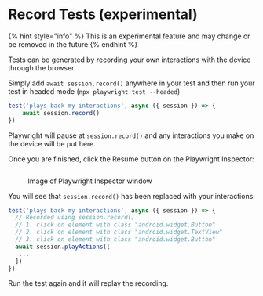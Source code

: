 # Record Tests (experimental)

{% hint style="info" %}
This is an experimental feature and may change or be removed in the future
{% endhint %}

Tests can be generated by recording your own interactions with the device through the browser.&#x20;

Simply add `await session.record()` anywhere in your test and then run your test in headed mode (`npx playwright test --headed`)

```javascript
test('plays back my interactions', async ({ session }) => {
    await session.record()
})
```

Playwright will pause at `session.record()` and any interactions you make on the device will be put here.&#x20;

Once you are finished, click the Resume button on the Playwright Inspector:

<figure><img src="../../.gitbook/assets/playwright-inspector.png" alt=""><figcaption><p>Image of Playwright Inspector window</p></figcaption></figure>

You will see that `session.record()` has been replaced with your interactions:

```javascript
test('plays back my interactions', async ({ session }) => {
  // Recorded using session.record()
  // 1. click on element with class "android.widget.Button"
  // 2. click on element with class "android.widget.TextView"
  // 3. click on element with class "android.widget.Button"
  await session.playActions([
   ...
  ])
})
```

Run the test again and it will replay the recording.
